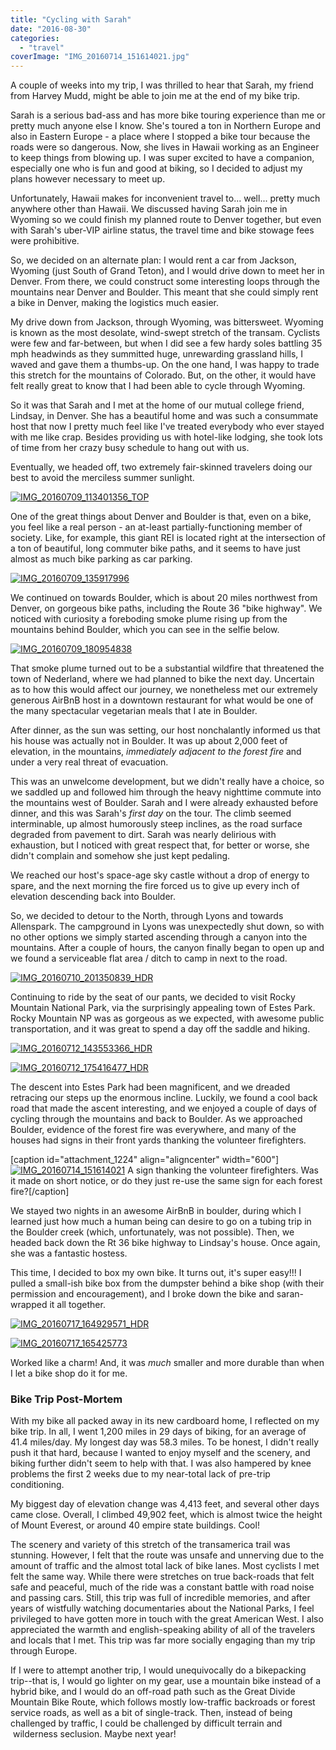 ```yaml
---
title: "Cycling with Sarah"
date: "2016-08-30"
categories:
  - "travel"
coverImage: "IMG_20160714_151614021.jpg"
---
```


A couple of weeks into my trip, I was thrilled to hear that Sarah, my friend from Harvey Mudd, might be able to join me at the end of my bike trip.

Sarah is a serious bad-ass and has more bike touring experience than me or pretty much anyone else I know. She's toured a ton in Northern Europe and also in Eastern Europe - a place where I stopped a bike tour because the roads were so dangerous. Now, she lives in Hawaii working as an Engineer to keep things from blowing up. I was super excited to have a companion, especially one who is fun and good at biking, so I decided to adjust my plans however necessary to meet up.

Unfortunately, Hawaii makes for inconvenient travel to... well... pretty much anywhere other than Hawaii. We discussed having Sarah join me in Wyoming so we could finish my planned route to Denver together, but even with Sarah's uber-VIP airline status, the travel time and bike stowage fees were prohibitive.

So, we decided on an alternate plan: I would rent a car from Jackson, Wyoming (just South of Grand Teton), and I would drive down to meet her in Denver. From there, we could construct some interesting loops through the mountains near Denver and Boulder. This meant that she could simply rent a bike in Denver, making the logistics much easier.

My drive down from Jackson, through Wyoming, was bittersweet. Wyoming is known as the most desolate, wind-swept stretch of the transam. Cyclists were few and far-between, but when I did see a few hardy soles battling 35 mph headwinds as they summitted huge, unrewarding grassland hills, I waved and gave them a thumbs-up. On the one hand, I was happy to trade this stretch for the mountains of Colorado. But, on the other, it would have felt really great to know that I had been able to cycle through Wyoming.

So it was that Sarah and I met at the home of our mutual college friend, Lindsay, in Denver. She has a beautiful home and was such a consummate host that now I pretty much feel like I've treated everybody who ever stayed with me like crap. Besides providing us with hotel-like lodging, she took lots of time from her crazy busy schedule to hang out with us.

Eventually, we headed off, two extremely fair-skinned travelers doing our best to avoid the merciless summer sunlight.

[![IMG_20160709_113401356_TOP](images/IMG_20160709_113401356_TOP-528x600.jpg)](/wp-content/uploads/2016/08/IMG_20160709_113401356_TOP.jpg)



One of the great things about Denver and Boulder is that, even on a bike, you feel like a real person - an at-least partially-functioning member of society. Like, for example, this giant REI is located right at the intersection of a ton of beautiful, long commuter bike paths, and it seems to have just almost as much bike parking as car parking.

[![IMG_20160709_135917996](images/IMG_20160709_135917996-450x600.jpg)](/wp-content/uploads/2016/08/IMG_20160709_135917996.jpg)

We continued on towards Boulder, which is about 20 miles northwest from Denver, on gorgeous bike paths, including the Route 36 "bike highway". We noticed with curiosity a foreboding smoke plume rising up from the mountains behind Boulder, which you can see in the selfie below.

[![IMG_20160709_180954838](images/IMG_20160709_180954838-600x450.jpg)](/wp-content/uploads/2016/08/IMG_20160709_180954838.jpg)

That smoke plume turned out to be a substantial wildfire that threatened the town of Nederland, where we had planned to bike the next day. Uncertain as to how this would affect our journey, we nonetheless met our extremely generous AirBnB host in a downtown restaurant for what would be one of the many spectacular vegetarian meals that I ate in Boulder.

After dinner, as the sun was setting, our host nonchalantly informed us that his house was actually not in Boulder. It was up about 2,000 feet of elevation, in the mountains, *immediately adjacent to the forest fire* and under a very real threat of evacuation.

This was an unwelcome development, but we didn't really have a choice, so we saddled up and followed him through the heavy nighttime commute into the mountains west of Boulder. Sarah and I were already exhausted before dinner, and this was Sarah's *first day* on the tour. The climb seemed interminable, up almost humorously steep inclines, as the road surface degraded from pavement to dirt. Sarah was nearly delirious with exhaustion, but I noticed with great respect that, for better or worse, she didn't complain and somehow she just kept pedaling.

We reached our host's space-age sky castle without a drop of energy to spare, and the next morning the fire forced us to give up every inch of elevation descending back into Boulder.

So, we decided to detour to the North, through Lyons and towards Allenspark. The campground in Lyons was unexpectedly shut down, so with no other options we simply started ascending through a canyon into the mountains. After a couple of hours, the canyon finally began to open up and we found a serviceable flat area / ditch to camp in next to the road.

[![IMG_20160710_201350839_HDR](images/IMG_20160710_201350839_HDR-600x398.jpg)](/wp-content/uploads/2016/08/IMG_20160710_201350839_HDR.jpg)

Continuing to ride by the seat of our pants, we decided to visit Rocky Mountain National Park, via the surprisingly appealing town of Estes Park. Rocky Mountain NP was as gorgeous as we expected, with awesome public transportation, and it was great to spend a day off the saddle and hiking.

[![IMG_20160712_143553366_HDR](images/IMG_20160712_143553366_HDR-600x450.jpg)](/wp-content/uploads/2016/08/IMG_20160712_143553366_HDR.jpg)

[![IMG_20160712_175416477_HDR](images/IMG_20160712_175416477_HDR-600x600.jpg)](/wp-content/uploads/2016/08/IMG_20160712_175416477_HDR.jpg)

The descent into Estes Park had been magnificent, and we dreaded retracing our steps up the enormous incline. Luckily, we found a cool back road that made the ascent interesting, and we enjoyed a couple of days of cycling through the mountains and back to Boulder. As we approached Boulder, evidence of the forest fire was everywhere, and many of the houses had signs in their front yards thanking the volunteer firefighters.

\[caption id="attachment_1224" align="aligncenter" width="600"\][![IMG_20160714_151614021](images/IMG_20160714_151614021-600x450.jpg)](/wp-content/uploads/2016/08/IMG_20160714_151614021.jpg) A sign thanking the volunteer firefighters. Was it made on short notice, or do they just re-use the same sign for each forest fire?\[/caption\]

We stayed two nights in an awesome AirBnB in boulder, during which I learned just how much a human being can desire to go on a tubing trip in the Boulder creek (which, unfortunately, was not possible). Then, we headed back down the Rt 36 bike highway to Lindsay's house. Once again, she was a fantastic hostess.

This time, I decided to box my own bike. It turns out, it's super easy!!! I pulled a small-ish bike box from the dumpster behind a bike shop (with their permission and encouragement), and I broke down the bike and saran-wrapped it all together.

[![IMG_20160717_164929571_HDR](images/IMG_20160717_164929571_HDR-600x450.jpg)](/wp-content/uploads/2016/08/IMG_20160717_164929571_HDR.jpg)

[![IMG_20160717_165425773](images/IMG_20160717_165425773-600x450.jpg)](/wp-content/uploads/2016/08/IMG_20160717_165425773.jpg)

Worked like a charm! And, it was *much* smaller and more durable than when I let a bike shop do it for me.

### Bike Trip Post-Mortem

With my bike all packed away in its new cardboard home, I reflected on my bike trip. In all, I went 1,200 miles in 29 days of biking, for an average of 41.4 miles/day. My longest day was 58.3 miles. To be honest, I didn't really push it that hard, because I wanted to enjoy myself and the scenery, and biking further didn't seem to help with that. I was also hampered by knee problems the first 2 weeks due to my near-total lack of pre-trip conditioning.

My biggest day of elevation change was 4,413 feet, and several other days came close. Overall, I climbed 49,902 feet, which is almost twice the height of Mount Everest, or around 40 empire state buildings. Cool!

The scenery and variety of this stretch of the transamerica trail was stunning. However, I felt that the route was unsafe and unnerving due to the amount of traffic and the almost total lack of bike lanes. Most cyclists I met felt the same way. While there were stretches on true back-roads that felt safe and peaceful, much of the ride was a constant battle with road noise and passing cars. Still, this trip was full of incredible memories, and after years of wistfully watching documentaries about the National Parks, I feel privileged to have gotten more in touch with the great American West. I also appreciated the warmth and english-speaking ability of all of the travelers and locals that I met. This trip was far more socially engaging than my trip through Europe.

If I were to attempt another trip, I would unequivocally do a bikepacking trip--that is, I would go lighter on my gear, use a mountain bike instead of a hybrid bike, and I would do an off-road path such as the Great Divide Mountain Bike Route, which follows mostly low-traffic backroads or forest service roads, as well as a bit of single-track. Then, instead of being challenged by traffic, I could be challenged by difficult terrain and  wilderness seclusion. Maybe next year!

